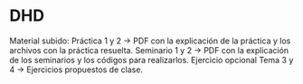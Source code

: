 # DHD

Material subido:
    Práctica 1 y 2 -> PDF con la explicación de la práctica y los archivos con la práctica resuelta.
    Seminario 1 y 2 -> PDF con la explicación de los seminarios y los códigos para realizarlos.
    Ejercicio opcional Tema 3 y 4 -> Ejercicios propuestos de clase.
